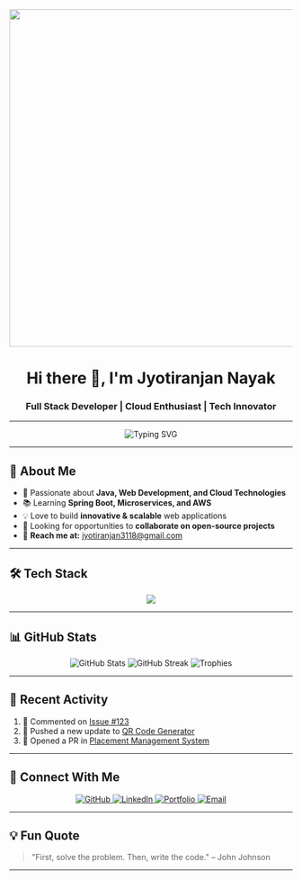 <div align="center">
  <img src="https://user-images.githubusercontent.com/74038190/225813708-98b745f2-7d22-48cf-9150-083f1b00d6c9.gif" width="600px" />
</div>

<h1 align="center">Hi there 👋, I'm Jyotiranjan Nayak</h1>
<h3 align="center">Full Stack Developer | Cloud Enthusiast | Tech Innovator</h3>

---

<div align="center">
  <img src="https://readme-typing-svg.demolab.com?font=Fira+Code&weight=600&size=26&duration=4000&pause=1000&color=00F73E&center=true&vCenter=true&width=600&lines=FULL+STACK+DEVELOPER;CLOUD+ENTHUSIAST;TECH+INNOVATOR" alt="Typing SVG" />
</div>

---

## 🌟 About Me
- 🚀 Passionate about **Java, Web Development, and Cloud Technologies**
- 📚 Learning **Spring Boot, Microservices, and AWS**
- 💡 Love to build **innovative & scalable** web applications  
- 🎯 Looking for opportunities to **collaborate on open-source projects**
- 📩 **Reach me at:** jyotiranjan3118@gmail.com  

---

## 🛠️ Tech Stack  
<p align="center">
  <img src="https://skillicons.dev/icons?i=html,css,js,bootstrap,java,spring,hibernate,mysql,postgresql,react,figma,git,github,aws,docker" />
</p>

---

## 📊 GitHub Stats  
<div align="center">
  <img src="https://github-readme-stats.vercel.app/api?username=jyotiranjan-nayak&show_icons=true&theme=radical" alt="GitHub Stats" />
  <img src="https://github-readme-streak-stats.herokuapp.com/?user=jyotiranjan-nayak&theme=radical" alt="GitHub Streak" />
  <img src="https://github-profile-trophy.vercel.app/?username=jyotiranjan-nayak&theme=radical&margin-w=10&row=2&column=4" alt="Trophies" />
</div>

---

## 🎯 Recent Activity  
<!--START_SECTION:activity-->
1. 💬 Commented on [Issue #123](https://github.com/example/example-repo/issues/123)
2. 🚀 Pushed a new update to [QR Code Generator](https://github.com/jyotiranjan-nayak/qr-code-generator)
3. 🎯 Opened a PR in [Placement Management System](https://github.com/jyotiranjan-nayak/placement-management)
<!--END_SECTION:activity-->

---

## 🔗 Connect With Me  
<p align="center">
  <a href="https://github.com/sayhitojyoti" target="_blank">
    <img src="https://img.shields.io/badge/GitHub-100000?style=for-the-badge&logo=github&logoColor=white" alt="GitHub" />
  </a>
  <a href="https://www.linkedin.com/in/sayhitojyoti/" target="_blank">
    <img src="https://img.shields.io/badge/LinkedIn-0A66C2?style=for-the-badge&logo=linkedin&logoColor=white" alt="LinkedIn" />
  </a>
  <a href="https://sayhitojyoti.github.io/FindmeJyoti-myportfolio/" target="_blank">
    <img src="https://img.shields.io/badge/Portfolio-FF5722?style=for-the-badge&logo=google-chrome&logoColor=white" alt="Portfolio" />
  </a>
  <a href="mailto:jyotiranjan3118@gmail.com">
    <img src="https://img.shields.io/badge/Email-D14836?style=for-the-badge&logo=gmail&logoColor=white" alt="Email" />
  </a>
</p>

---

## 💡 Fun Quote  
> "First, solve the problem. Then, write the code." – John Johnson

--- 
